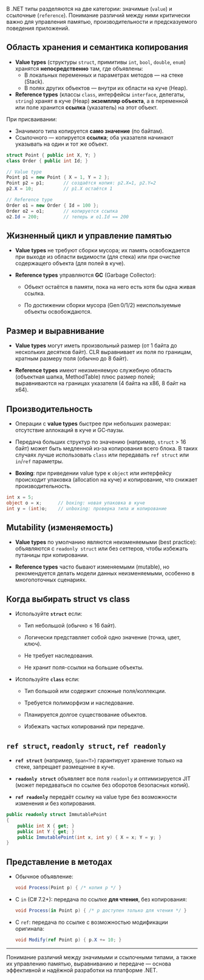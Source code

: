 В .NET типы разделяются на две категории: значимые (`value`) и ссылочные (`reference`). Понимание различий между ними критически важно для управления памятью, производительности и предсказуемого поведения приложений.

## Область хранения и семантика копирования

- **Value types** (структуры `struct`, примитивы `int`, `bool`, `double`, `enum`) хранятся **непосредственно** там, где объявлены:
  - В локальных переменных и параметрах методов — на стеке (Stack).
  - В полях других объектов — внутри их области на куче (Heap).
- **Reference types** (классы `class`, интерфейсы `interface`, делегаты, `string`) хранят в куче (Heap) **экземпляр объекта**, а в переменной или поле хранится **ссылка** (указатель) на этот объект.

При присваивании:
- Значимого типа копируется **само значение** (по байтам).
- Ссылочного — копируется **ссылка**; оба указателя начинают указывать на один и тот же объект.

```csharp
struct Point { public int X, Y; }
class Order { public int Id; }

// Value type
Point p1 = new Point { X = 1, Y = 2 };
Point p2 = p1;       // создаётся копия: p2.X=1, p2.Y=2
p2.X = 10;           // p1.X остаётся 1

// Reference type
Order o1 = new Order { Id = 100 };
Order o2 = o1;       // копируется ссылка
o2.Id = 200;         // теперь и o1.Id == 200
````

## Жизненный цикл и управление памятью

- **Value types** не требуют сборки мусора; их память освобождается при выходе из области видимости (для стека) или при очистке содержащего объекта (для полей в куче).
    
- **Reference types** управляются **GC** (Garbage Collector):
    
    - Объект остаётся в памяти, пока на него есть хотя бы одна живая ссылка.
        
    - По достижении сборки мусора (Gen 0/1/2) неиспользуемые объекты освобождаются.
        

## Размер и выравнивание

- **Value types** могут иметь произвольный размер (от 1 байта до нескольких десятков байт). CLR выравнивает их поля по границам, кратным размеру поля (обычно до 8 байт).
    
- **Reference types** имеют неизменяемую служебную область (объектная шапка, MethodTable) плюс размер полей; выравниваются на границах указателя (4 байта на x86, 8 байт на x64).
    

## Производительность

- Операции с **value types** быстрее при небольших размерах: отсутствие аллокаций в куче и GC‑паузы.
    
- Передача больших структур по значению (например, `struct` > 16 байт) может быть медленной из‑за копирования всего блока. В таких случаях лучше использовать `class` или передавать `ref struct` или `in`/`ref` параметры.
    
- **Boxing**: при приведении value type к `object` или интерфейсу происходит упаковка (allocation на куче) и копирование, что снижает производительность.
    

```csharp
int x = 5;
object o = x;      // boxing: новая упаковка в куче
int y = (int)o;    // unboxing: проверка типа и копирование
```

## Mutability (изменяемость)

- **Value types** по умолчанию являются неизменяемыми (best practice): объявляются с `readonly struct` или без сеттеров, чтобы избежать путаницы при копировании.
    
- **Reference types** часто бывают изменяемыми (mutable), но рекомендуется делать модели данных неизменяемыми, особенно в многопоточных сценариях.
    

## Когда выбирать struct vs class

- Используйте **`struct`** если:
    
    - Тип небольшой (обычно ≤ 16 байт).
        
    - Логически представляет собой одно значение (точка, цвет, ключ).
        
    - Не требует наследования.
        
    - Не хранит поля-ссылки на большие объекты.
        
- Используйте **`class`** если:
    
    - Тип большой или содержит сложные поля/коллекции.
        
    - Требуется полиморфизм и наследование.
        
    - Планируется долгое существование объектов.
        
    - Избежать частых копирований при передаче.
        

## `ref struct`, `readonly struct`, `ref readonly`

- **`ref struct`** (например, `Span<T>`) гарантирует хранение только на стеке, запрещает размещение в куче.
    
- **`readonly struct`** объявляет все поля `readonly` и оптимизируется JIT (может передаваться по ссылке без оборотов безопасных копий).
    
- **`ref readonly`** передаёт ссылку на value type без возможности изменения и без копирования.
    

```csharp
public readonly struct ImmutablePoint
{
    public int X { get; }
    public int Y { get; }
    public ImmutablePoint(int x, int y) { X = x; Y = y; }
}
```

## Представление в методах

- Обычное объявление:
    
    ```csharp
    void Process(Point p) { /* копия p */ }
    ```
    
- С `in` (C# 7.2+): передача по ссылке **для чтения**, без копирования:
    
    ```csharp
    void Process(in Point p) { /* p доступен только для чтения */ }
    ```
    
- С `ref`: передача по ссылке с возможностью модификации оригинала:
    
    ```csharp
    void Modify(ref Point p) { p.X += 10; }
    ```
    

---

Понимание различий между значимыми и ссылочными типами, а также их управлению памятью, выравниванию и передаче — основа эффективной и надёжной разработки на платформе .NET.